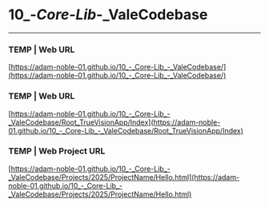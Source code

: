 # 10_-_Core-Lib_-_ValeCodebase
-----------------------------------------------------------

### TEMP | Web URL
[https://adam-noble-01.github.io/10_-_Core-Lib_-_ValeCodebase/](https://adam-noble-01.github.io/10_-_Core-Lib_-_ValeCodebase/)

### TEMP | Web URL
[https://adam-noble-01.github.io/10_-_Core-Lib_-_ValeCodebase/Root_TrueVisionApp/Index](https://adam-noble-01.github.io/10_-_Core-Lib_-_ValeCodebase/Root_TrueVisionApp/Index)

### TEMP | Web Project URL
[https://adam-noble-01.github.io/10_-_Core-Lib_-_ValeCodebase/Projects/2025/ProjectName/Hello.html](https://adam-noble-01.github.io/10_-_Core-Lib_-_ValeCodebase/Projects/2025/ProjectName/Hello.html)
